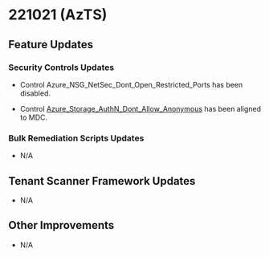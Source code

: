﻿# 221021 (AzTS)

## Feature Updates

### Security Controls Updates
*  Control Azure_NSG_NetSec_Dont_Open_Restricted_Ports has been disabled. 

*  Control [Azure_Storage_AuthN_Dont_Allow_Anonymous](https://github.com/azsk/AzTS-docs/blob/main/Control%20coverage/Feature/Storage.md#azure_storage_authn_dont_allow_anonymous)
 has been aligned to MDC.
 
### Bulk Remediation Scripts Updates
 * N/A



## Tenant Scanner Framework Updates
* N/A

## Other Improvements
* N/A



